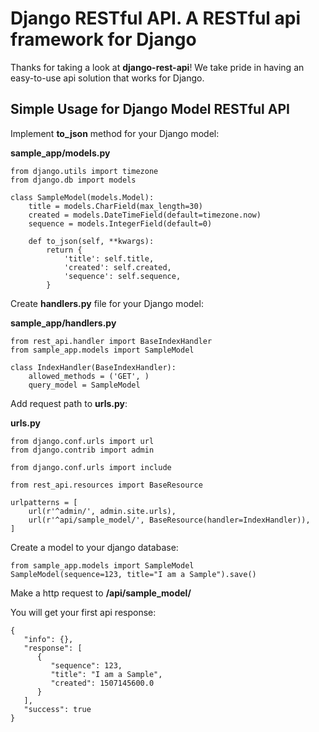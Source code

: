 Django RESTful API. A RESTful api framework for Django
=====================================================


Thanks for taking a look at **django-rest-api**! We take pride in having an easy-to-use api solution that works for Django.

## Simple Usage for Django Model RESTful API

Implement **to_json** method for your Django model:

**sample_app/models.py**

```
from django.utils import timezone
from django.db import models

class SampleModel(models.Model):
    title = models.CharField(max_length=30)
    created = models.DateTimeField(default=timezone.now)
    sequence = models.IntegerField(default=0)
    
    def to_json(self, **kwargs):
        return {
            'title': self.title,
            'created': self.created,
            'sequence': self.sequence,
        }

```

Create **handlers.py** file for your Django model:

**sample_app/handlers.py**

```
from rest_api.handler import BaseIndexHandler
from sample_app.models import SampleModel

class IndexHandler(BaseIndexHandler):
	allowed_methods = ('GET', ) 
	query_model = SampleModel
```

Add request path to **urls.py**:

**urls.py**

```
from django.conf.urls import url
from django.contrib import admin

from django.conf.urls import include

from rest_api.resources import BaseResource

urlpatterns = [
    url(r'^admin/', admin.site.urls),
    url(r'^api/sample_model/', BaseResource(handler=IndexHandler)),
]
```

Create a model to your django database:

```
from sample_app.models import SampleModel
SampleModel(sequence=123, title="I am a Sample").save()
```

Make a http request to **/api/sample_model/**

You will get your first api response:

```
{
   "info": {}, 
   "response": [
      {
         "sequence": 123, 
         "title": "I am a Sample", 
         "created": 1507145600.0
      }
   ], 
   "success": true
}
```
